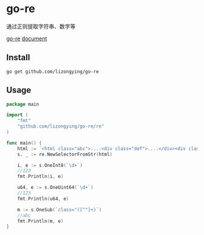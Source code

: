 # go-re

通过正则提取字符串、数字等

[go-re](https://github.com/lizongying/go-re)
[document](https://pkg.go.dev/github.com/lizongying/go-re)

## Install

```
go get github.com/lizongying/go-re
```

## Usage

```go
package main

import (
	"fmt"
	"github.com/lizongying/go-re/re"
)

func main() {
	html := `<html class="abc">....<div class="def">....</div><div class="gkl">123</div></html>`
	s, _ := re.NewSelectorFromStr(html)

	i, e := s.OneInt8(`\d+`)
	//123
	fmt.Println(i, e)

	u64, e := s.OneUint64(`\d+`)
	//123
	fmt.Println(u64, e)

	m := s.OneSub(`class="([^"]+)`)
	//abc
	fmt.Println(m, e)
}

```